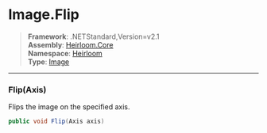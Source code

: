 # Image.Flip

> **Framework**: .NETStandard,Version=v2.1  
> **Assembly**: [Heirloom.Core][0]  
> **Namespace**: [Heirloom][0]  
> **Type**: [Image][1]  

--------------------------------------------------------------------------------

### Flip(Axis)

Flips the image on the specified axis.

```cs
public void Flip(Axis axis)
```

[0]: ../Heirloom.Core.md
[1]: Heirloom.Image.md
